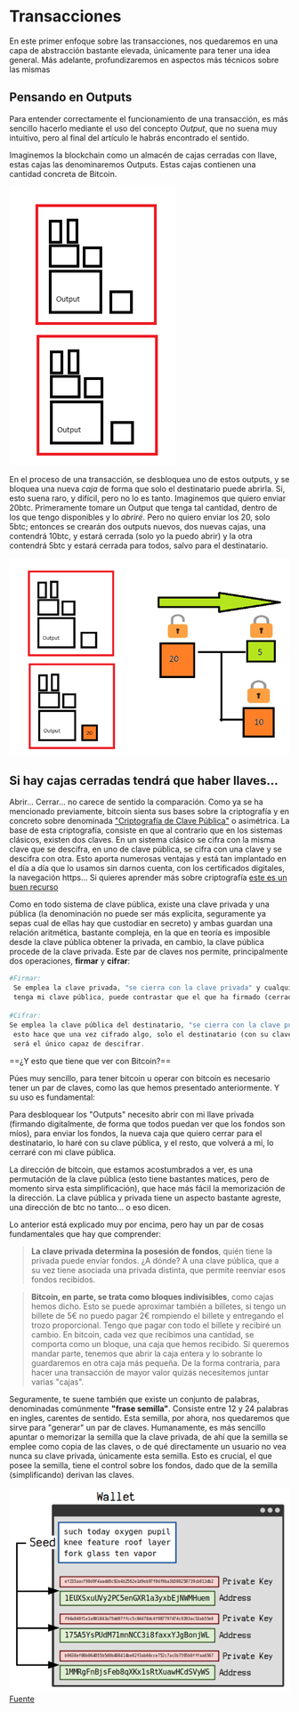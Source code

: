 # Transacciones

En este primer enfoque sobre las transacciones, nos quedaremos en una capa de abstracción bastante elevada, únicamente para tener una idea general. Más adelante, profundizaremos en aspectos más técnicos sobre las mismas

## Pensando en Outputs

Para entender correctamente el funcionamiento de una transacción, es más sencillo hacerlo mediante el uso del concepto *Output*, que no suena muy intuitivo, pero al final del artículo le habrás encontrado el sentido.

Imaginemos la blockchain como un almacén de cajas cerradas con llave, estas cajas las denominaremos Outputs. Estas cajas contienen una cantidad concreta de Bitcoin.

![Output](/images/outpu1.png)

En el proceso de una transacción, se desbloquea uno de estos outputs, y se bloquea una nueva *caja* de forma que solo el destinatario puede abrirla. Si, esto suena raro, y difícil, pero no lo es tanto. Imaginemos que quiero enviar 20btc. Primeramente tomare un Output que tenga tal cantidad, dentro de los que tengo disponibles y lo *abriré*. Pero no quiero enviar los 20, solo 5btc; entonces se crearán dos outputs nuevos, dos nuevas cajas, una contendrá 10btc, y estará cerrada (solo yo la puedo abrir) y la otra contendrá 5btc y estará cerrada para todos, salvo para el destinatario.

![Transaccion](/images/outpu2.png)

## Si hay cajas cerradas tendrá que haber llaves...

Abrir... Cerrar... no carece de sentido la comparación. Como ya se ha mencionado previamente, bitcoin sienta sus bases sobre la criptografía y en concreto sobre denominada ["Criptografía de Clave Pública"](https://en.wikipedia.org/wiki/Public-key_cryptography) o asimétrica. La base de esta criptografía, consiste en que al contrario que en los sistemas clásicos, existen dos claves. En un sistema clásico se cifra con la misma clave que se descifra, en uno de clave pública, se cifra con una clave y se descifra con otra. Esto aporta numerosas ventajas y está tan implantado en el día a día que lo usamos sin darnos cuenta, con los certificados digitales, la navegación https... Si quieres aprender más sobre criptografía [este es un buen recurso](https://www.cryptool.org/en/jct/)

Como en todo sistema de clave pública, existe una clave privada y una pública (la denominación no puede ser más explicita, seguramente ya sepas cual de ellas hay que custodiar en secreto) y ambas guardan una relación aritmética, bastante compleja, en la que en teoría es imposible desde la clave pública obtener la privada, en cambio, la clave pública procede de la clave privada. Este par de claves nos permite, principalmente dos operaciones, **firmar** y **cifrar**:

```php
#Firmar:
 Se emplea la clave privada, "se cierra con la clave privada" y cualquiera que
 tenga mi clave pública, puede contrastar que el que ha firmado (cerrado) he sido yo.

#Cifrar: 
Se emplea la clave pública del destinatario, "se cierra con la clave pública de otro"
 esto hace que una vez cifrado algo, solo el destinatario (con su clave privada) 
 será el único capaz de descifrar.
```

==¿Y esto que tiene que ver con Bitcoin?==

Púes muy sencillo, para tener bitcoin u operar con bitcoin es necesario tener un par de claves, como las que hemos presentado anteriormente. Y su uso es fundamental:

Para desbloquear los "Outputs" necesito abrir con mi llave privada (firmando digitalmente, de forma que todos puedan ver que los fondos son míos), para enviar los fondos, la nueva caja que quiero cerrar para el destinatario, lo haré con su clave pública, y el resto, que volverá a mí, lo cerraré con mi clave pública.

La dirección de bitcoin, que estamos acostumbrados a ver, es una permutación de la clave pública (esto tiene bastantes matices, pero de momento sirva esta simplificación), que hace más fácil la memorización de la dirección. La clave pública y privada tiene un aspecto bastante agreste, una dirección de btc no tanto... o eso dicen.

Lo anterior está explicado muy por encima, pero hay un par de cosas fundamentales que hay que comprender:

> **La clave privada determina la posesión de fondos**, quién tiene la privada puede enviar fondos. ¿A dónde? A una clave pública, que a su vez tiene asociada una privada distinta, que permite reenviar esos fondos recibidos. 

> **Bitcoin, en parte, se trata como bloques indivisibles**, como cajas hemos dicho. Esto se puede aproximar también a billetes, si tengo un billete de 5€ no puedo pagar 2€ rompiendo el billete y entregando el trozo proporcional. Tengo que pagar con todo el billete y recibiré un cambio. En bitcoin, cada vez que recibimos una cantidad, se comporta como un bloque, una caja que hemos recibido. Si queremos mandar parte, tenemos que abrir la caja entera y lo sobrante lo guardaremos en otra caja más pequeña. De la forma contraria, para hacer una transacción de mayor valor quizás necesitemos juntar varias "cajas".

Seguramente, te suene también que existe un conjunto de palabras, denominadas comúnmente **"frase semilla"**. Consiste entre 12 y 24 palabras en ingles, carentes de sentido. Esta semilla, por ahora, nos quedaremos que sirve para "generar" un par de claves. Humanamente, es más sencillo apuntar o memorizar la semilla que la clave privada, de ahí que la semilla se emplee como copia de las claves, o de qué directamente un usuario no vea nunca su clave privada, únicamente esta semilla. Esto es crucial, el que posee la semilla, tiene el control sobre los fondos, dado que de la semilla (simplificando) derivan las claves.

![Llaves y semilla](/images/beginners-wallets-seed-addresses.png)
[Fuente](https://learnmeabitcoin.com/beginners/wallets/)

